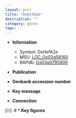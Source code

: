 ```yaml
---
layout: post
title: "OsHsfA2e"
description: ""
category: genes
tags: 
---
```


* **Information**  
    + Symbol: OsHsfA2e  
    + MSU: [LOC_Os03g58160](http://rice.uga.edu/cgi-bin/ORF_infopage.cgi?orf=LOC_Os03g58160)  
    + RAPdb: [Os03g0795900](http://rapdb.dna.affrc.go.jp/viewer/gbrowse_details/irgsp1?name=Os03g0795900)  

* **Publication**  

* **Genbank accession number**  

* **Key message**  

* **Connection**  

[//]: # * **Key figures**  


